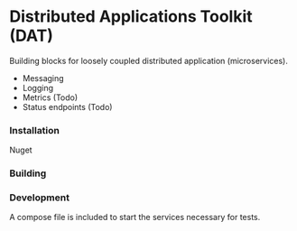 # Distributed Applications Toolkit (DAT)

Building blocks for loosely coupled distributed application (microservices). 

- Messaging
- Logging
- Metrics (Todo)
- Status endpoints (Todo)

### Installation

Nuget

### Building

### Development

A compose file is included to start the services necessary for tests.
